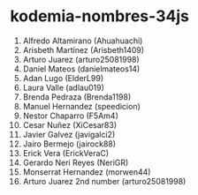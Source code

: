 # kodemia-nombres-34js

1. Alfredo Altamirano (Ahuahuachi)
2. Arisbeth Martínez (Arisbeth1409)
3. Arturo Juarez (arturo25081998)
4. Daniel Mateos (danielmateos14)
5. Adan Lugo (ElderL99)
6. Laura Valle (adlau019)
7. Brenda Pedraza (Brenda1198)
8. Manuel Hernandez (speedicion)
9. Nestor Chaparro (F5Am4)
10. Cesar Nuñez (XiCesar83)
11. Javier Galvez (javigalci2)
12. Jairo Bermejo (jairock88)
13. Erick Vera (ErickVeraC)
14. Gerardo Neri Reyes (NeriGR)
15. Monserrat Hernandez (morwen44)
16. Arturo Juarez 2nd number (arturo25081998)
